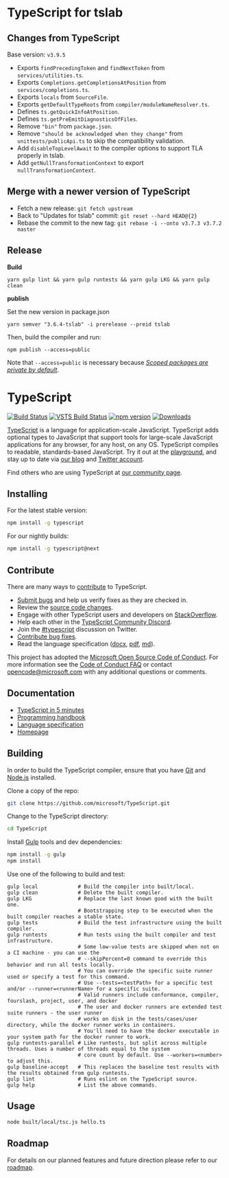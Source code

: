 # TypeScript for tslab

## Changes from TypeScript

Base version: `v3.9.5`

- Exports `findPrecedingToken` and `findNextToken` from `services/utilities.ts`.
- Exports `Completions.getCompletionsAtPosition` from `services/completions.ts`.
- Exports `locals` from `SourceFile`.
- Exports `getDefaultTypeRoots` from `compiler/moduleNameResolver.ts`.
- Defines `ts.getQuickInfoAtPosition`.
- Defines `ts.getPreEmitDiagnosticsOfFiles`.
- Remove `"bin"` from `package.json`.
- Remove `"should be acknowledged when they change"` from `unittests/publicApi.ts` to skip the compatibility validation.
- Add `disableTopLevelAwait` to the compiler options to support TLA properly in tslab.
- Add `getNullTransformationContext` to export `nullTransformationContext`.

## Merge with a newer version of TypeScript

- Fetch a new release: `git fetch upstream`
- Back to "Updates for tslab" commit: `git reset --hard HEAD@{2}`
- Rebase the commit to the new tag: `git rebase -i --onto v3.7.3 v3.7.2 master`

## Release

**Build**

```
yarn gulp lint && yarn gulp runtests && yarn gulp LKG && yarn gulp clean
```

**publish**

Set the new version in package.json

```
yarn semver "3.6.4-tslab" -i prerelease --preid tslab
```

Then, build the compiler and run:

```
npm publish --access=public
```

Note that `--access=public` is necessary because
[*Scoped packages are private by default*](https://docs.npmjs.com/about-scopes).

# TypeScript

[![Build Status](https://travis-ci.org/microsoft/TypeScript.svg?branch=master)](https://travis-ci.org/microsoft/TypeScript)
[![VSTS Build Status](https://dev.azure.com/typescript/TypeScript/_apis/build/status/Typescript/node10)](https://dev.azure.com/typescript/TypeScript/_build/latest?definitionId=4&view=logs)
[![npm version](https://badge.fury.io/js/typescript.svg)](https://www.npmjs.com/package/typescript)
[![Downloads](https://img.shields.io/npm/dm/typescript.svg)](https://www.npmjs.com/package/typescript)

[TypeScript](https://www.typescriptlang.org/) is a language for application-scale JavaScript. TypeScript adds optional types to JavaScript that support tools for large-scale JavaScript applications for any browser, for any host, on any OS. TypeScript compiles to readable, standards-based JavaScript. Try it out at the [playground](https://www.typescriptlang.org/play/), and stay up to date via [our blog](https://blogs.msdn.microsoft.com/typescript) and [Twitter account](https://twitter.com/typescript).

Find others who are using TypeScript at [our community page](https://www.typescriptlang.org/community/).

## Installing

For the latest stable version:

```bash
npm install -g typescript
```

For our nightly builds:

```bash
npm install -g typescript@next
```

## Contribute

There are many ways to [contribute](https://github.com/microsoft/TypeScript/blob/master/CONTRIBUTING.md) to TypeScript.
* [Submit bugs](https://github.com/microsoft/TypeScript/issues) and help us verify fixes as they are checked in.
* Review the [source code changes](https://github.com/microsoft/TypeScript/pulls).
* Engage with other TypeScript users and developers on [StackOverflow](https://stackoverflow.com/questions/tagged/typescript).
* Help each other in the [TypeScript Community Discord](https://discord.gg/typescript).
* Join the [#typescript](https://twitter.com/search?q=%23TypeScript) discussion on Twitter.
* [Contribute bug fixes](https://github.com/microsoft/TypeScript/blob/master/CONTRIBUTING.md).
* Read the language specification ([docx](https://github.com/microsoft/TypeScript/blob/master/doc/TypeScript%20Language%20Specification.docx?raw=true),
 [pdf](https://github.com/microsoft/TypeScript/blob/master/doc/TypeScript%20Language%20Specification.pdf?raw=true), [md](https://github.com/microsoft/TypeScript/blob/master/doc/spec.md)).

This project has adopted the [Microsoft Open Source Code of Conduct](https://opensource.microsoft.com/codeofconduct/). For more information see
the [Code of Conduct FAQ](https://opensource.microsoft.com/codeofconduct/faq/) or contact [opencode@microsoft.com](mailto:opencode@microsoft.com)
with any additional questions or comments.

## Documentation

*  [TypeScript in 5 minutes](https://www.typescriptlang.org/docs/handbook/typescript-in-5-minutes.html)
*  [Programming handbook](https://www.typescriptlang.org/docs/handbook/basic-types.html)
*  [Language specification](https://github.com/microsoft/TypeScript/blob/master/doc/spec.md)
*  [Homepage](https://www.typescriptlang.org/)

## Building

In order to build the TypeScript compiler, ensure that you have [Git](https://git-scm.com/downloads) and [Node.js](https://nodejs.org/) installed.

Clone a copy of the repo:

```bash
git clone https://github.com/microsoft/TypeScript.git
```

Change to the TypeScript directory:

```bash
cd TypeScript
```

Install [Gulp](https://gulpjs.com/) tools and dev dependencies:

```bash
npm install -g gulp
npm install
```

Use one of the following to build and test:

```
gulp local             # Build the compiler into built/local.
gulp clean             # Delete the built compiler.
gulp LKG               # Replace the last known good with the built one.
                       # Bootstrapping step to be executed when the built compiler reaches a stable state.
gulp tests             # Build the test infrastructure using the built compiler.
gulp runtests          # Run tests using the built compiler and test infrastructure.
                       # Some low-value tests are skipped when not on a CI machine - you can use the
                       # --skipPercent=0 command to override this behavior and run all tests locally.
                       # You can override the specific suite runner used or specify a test for this command.
                       # Use --tests=<testPath> for a specific test and/or --runner=<runnerName> for a specific suite.
                       # Valid runners include conformance, compiler, fourslash, project, user, and docker
                       # The user and docker runners are extended test suite runners - the user runner
                       # works on disk in the tests/cases/user directory, while the docker runner works in containers.
                       # You'll need to have the docker executable in your system path for the docker runner to work.
gulp runtests-parallel # Like runtests, but split across multiple threads. Uses a number of threads equal to the system
                       # core count by default. Use --workers=<number> to adjust this.
gulp baseline-accept   # This replaces the baseline test results with the results obtained from gulp runtests.
gulp lint              # Runs eslint on the TypeScript source.
gulp help              # List the above commands.
```


## Usage

```bash
node built/local/tsc.js hello.ts
```


## Roadmap

For details on our planned features and future direction please refer to our [roadmap](https://github.com/microsoft/TypeScript/wiki/Roadmap).
